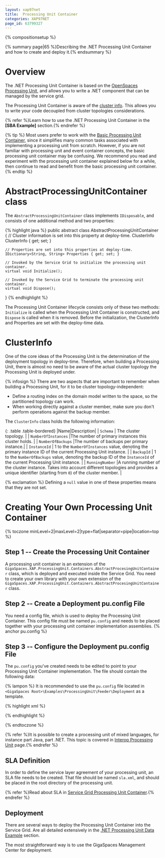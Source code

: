 ```yaml
---
layout: xap97net
title:  Processing Unit Container
categories: XAP97NET
page_id: 63799327
---
```


{% compositionsetup %}

{% summary page|65 %}Describing the .NET Processing Unit Container and how to create and deploy it.{% endsummary %}

# Overview

The .NET Processing Unit Container is based on the [OpenSpaces Processing Unit](./processing-units.html), and allows you to write a .NET component that can be managed by the service grid.

The Processing Unit Container is aware of the [cluster info](#ClusterInfo). This allows you to write your code decoupled from cluster topologies considerations.

{% refer %}Learn how to use the .NET Processing Unit Container in the **[SBA Example]** section.{% endrefer %}

{% tip %}
 Most users prefer to work with the [Basic Processing Unit Container](./basic-processing-unit-container.html), since it simplifies many common tasks associated with implementing a processing unit from scratch.
However, if you are not familiar with processing unit and event container concepts, the basic processing unit container may be confusing. We recommend you read and experiment with the processing unit container explained below for a while, then continue to read and benefit from the basic processing unit container.
{% endtip %}

# AbstractProcessingUnitContainer class

The `AbstractProcessingUnitContainer` class implements `IDisposable`, and consists of one additional method and two properties:

{% highlight java %}
public abstract class AbstractProcessingUnitContainer
{
    // Cluster information is set into this property at deploy-time.
    ClusterInfo ClusterInfo { get; set; }

    // Properties are set into this properties at deploy-time.
    IDictionary<String, String> Properties { get; set; }

    // Invoked by the Service Grid to initialize the processing unit container.
    virtual void Initialize();

    // Invoked by the Service Grid to terminate the processing unit container.
    virtual void Dispose();
}
{% endhighlight %}

The Processing Unit Container lifecycle consists only of these two methods: `Initialize` is called when the Processing Unit Container is constructed, and `Dispose` is called when it is removed. Before the initialization, the ClusterInfo and Properties are set with the deploy-time data.

# ClusterInfo

One of the core ideas of the Processing Unit is the determination of the deployment topology in deploy-time. Therefore, when building a Processing Unit, there is almost no need to be aware of the actual cluster topology the Processing Unit is deployed under.

{% infosign %} There are two aspects that are important to remember when building a Processing Unit, for it to be cluster topology-independent:

- Define a routing index on the domain model written to the space, so the partitioned topology can work.
- When working directly against a cluster member, make sure you don't perform operations against the backup member.

The `ClusterInfo` class holds the following information:

{: .table .table-bordered}
|Name|Description|
| `Schema` | The cluster topology. |
| `NumberOfInstances` |The number of primary instances this cluster holds. |
| `NumberOfBackups` |The number of backups per primary instance.|
| `InstanceId` | 1 to the `NumberOfInstances` value, denoting the primary instance ID of the current Processing Unit instance. |
| `BackupId` | 1 to the `NumberOfBackups` value, denoting the backup ID of the `InstanceId` of the current Processing Unit instance. |
| `RunningNumber` |A running number of the cluster instance. Takes into account different topologies and provides a unique identifier (starting from `0`) of the cluster member. |

{% exclamation %} Defining a `null` value in one of these properties means that they are not set.

# Creating Your Own Processing Unit Container

{% toczone minLevel=2|maxLevel=2|type=flat|separator=pipe|location=top %}

## Step 1 -- Create the Processing Unit Container

A processing unit container is an extension of the `GigaSpaces.XAP.ProcessingUnit.Containers.AbstractProcesingUnitContainer` class, which is deployed and executed inside the Service Grid. You need to create your own library with your own extension of the `GigaSpaces.XAP.ProcessingUnit.Containers.AbstractProcesingUnitContainer` class.

## Step 2 -- Create a Deployment pu.config File

You need a config file, which is used to deploy the Processing Unit Container. This config file must be named `pu.config` and needs to be placed together with your processing unit container implementation assemblies.
{% anchor pu.config %}

## Step 3 -- Configure the Deployment pu.config File

The `pu.config` you've created needs to be edited to point to your Processing Unit Container implementation. The file should contain the following data:

{% lampon %} It is recommended to use the `pu.config` file located in `<GigaSpaces Root>\Examples\ProcessingUnit\Feeder\Deployment` as a template.

{% highlight xml %}
<?xml version="1.0" encoding="utf-8" ?>
<configuration>
  <configSections>
    <section name="GigaSpaces.XAP" type="GigaSpaces.XAP.Configuration.GigaSpacesXAPConfiguration, GigaSpaces.Core"/>
  </configSections>
  <appSettings>
    <add key="[customkey1]" value="[customvalue1]"/>
  </appSettings>
  <GigaSpaces.XAP>
    <ProcessingUnitContainer Type="[Assembly Qualified Name]"/>
  </GigaSpaces.XAP>
</configuration>
{% endhighlight %}

{% endtoczone %}

{% refer %}It is possible to create a processing unit of mixed languages, for instance part Java, part .NET. This topic is covered in [Interop Processing Unit](./interop-processing-unit.html) page.{% endrefer %}

# SLA Definition

In order to define the service layer agreement of your processing unit, an SLA file needs to be created.
That file should be named `sla.xml`, and should be placed in the root directory of the processing unit.

{% refer %}Read about SLA in [Service Grid Processing Unit Container](./basic-processing-unit-container.html).{% endrefer %}

# Deployment

There are several ways to deploy the Processing Unit Container into the Service Grid. Are all detailed extensively in the [.NET Processing Unit Data Example](./your-first-xtp-application.html#Deployment) section.

The most straightforward way is to use the GigaSpaces Management Center for deployment.
